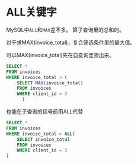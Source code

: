 # ALL关键字
MySQL中`ALL`和`MAX`差不多。
算子查询里的总和的。

对于求MAX(invoice_total)，复合筛选条件里的最大值。

可以MAX(invoice_total)先在自查询里筛出来。
```sql
SELECT *
FROM invoices
WHERE invoice_total > (
  	SELECT MAX(invoice_total)
  	FROM invoices
  	WHERE client_id = 3
	  )
```

也能在子查询的括号前用ALL代替

```sql
SELECT *
FROM invoices
WHERE invoice_total > ALL( 
	SELECT invoice_total
  	FROM invoices
  	WHERE client_id = 3
)
```

